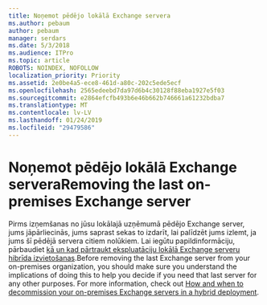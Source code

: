 ```yaml
---
title: Noņemot pēdējo lokālā Exchange servera
ms.author: pebaum
author: pebaum
manager: serdars
ms.date: 5/3/2018
ms.audience: ITPro
ms.topic: article
ROBOTS: NOINDEX, NOFOLLOW
localization_priority: Priority
ms.assetid: 2e0be4a5-ece8-461d-a80c-202c5ede5ecf
ms.openlocfilehash: 2565edeebd7da97d6b4c30128f88eba1927e5f03
ms.sourcegitcommit: e2864efcfb493b6e46b662b746661a61232bdba7
ms.translationtype: MT
ms.contentlocale: lv-LV
ms.lasthandoff: 01/24/2019
ms.locfileid: "29479586"
---
```

# <a name="removing-the-last-on-premises-exchange-server"></a><span data-ttu-id="73437-102">Noņemot pēdējo lokālā Exchange servera</span><span class="sxs-lookup"><span data-stu-id="73437-102">Removing the last on-premises Exchange server</span></span>

<span data-ttu-id="73437-p101">Pirms izņemšanas no jūsu lokālajā uzņēmumā pēdējo Exchange server, jums jāpārliecinās, jums saprast sekas to izdarīt, lai palīdzēt jums izlemt, ja jums šī pēdējā servera citiem nolūkiem. Lai iegūtu papildinformāciju, pārbaudiet [kā un kad pārtraukt ekspluatāciju lokālā Exchange serveru hibrīda izvietošanas](https://technet.microsoft.com/en-us/library/dn931280%28v=exchg.150%29.aspx).</span><span class="sxs-lookup"><span data-stu-id="73437-p101">Before removing the last Exchange server from your on-premises organization, you should make sure you understand the implications of doing this to help you decide if you need that last server for any other purposes. For more information, check out [How and when to decommission your on-premises Exchange servers in a hybrid deployment](https://technet.microsoft.com/en-us/library/dn931280%28v=exchg.150%29.aspx).</span></span>
  

